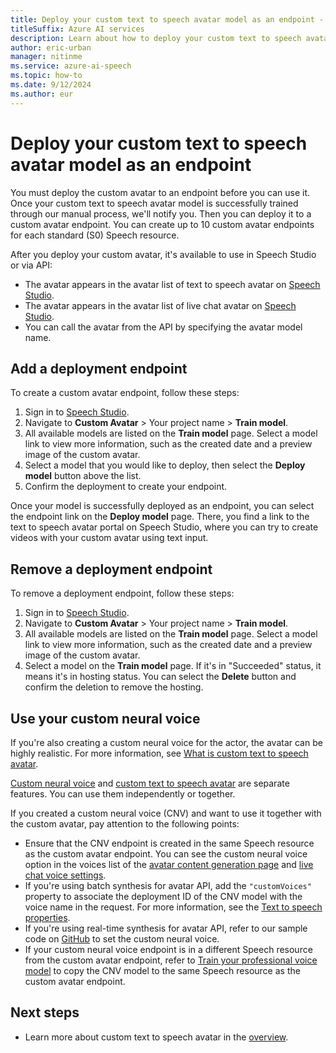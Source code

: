 ```yaml
---
title: Deploy your custom text to speech avatar model as an endpoint - Speech service
titleSuffix: Azure AI services
description: Learn about how to deploy your custom text to speech avatar model as an endpoint. 
author: eric-urban
manager: nitinme
ms.service: azure-ai-speech
ms.topic: how-to
ms.date: 9/12/2024
ms.author: eur
---
```


# Deploy your custom text to speech avatar model as an endpoint

You must deploy the custom avatar to an endpoint before you can use it. Once your custom text to speech avatar model is successfully trained through our manual process, we'll notify you. Then you can deploy it to a custom avatar endpoint. You can create up to 10 custom avatar endpoints for each standard (S0) Speech resource.

After you deploy your custom avatar, it's available to use in Speech Studio or via API:

- The avatar appears in the avatar list of text to speech avatar on [Speech Studio](https://speech.microsoft.com/portal/talkingavatar).
- The avatar appears in the avatar list of live chat avatar on [Speech Studio](https://speech.microsoft.com/portal/livechat).
- You can call the avatar from the API by specifying the avatar model name.

## Add a deployment endpoint

To create a custom avatar endpoint, follow these steps:

1. Sign in to [Speech Studio](https://speech.microsoft.com/portal).
1. Navigate to **Custom Avatar** > Your project name > **Train model**.
1. All available models are listed on the **Train model** page. Select a model link to view more information, such as the created date and a preview image of the custom avatar.
1. Select a model that you would like to deploy, then select the **Deploy model** button above the list.
1. Confirm the deployment to create your endpoint.

Once your model is successfully deployed as an endpoint, you can select the endpoint link on the **Deploy model** page. There, you find a link to the text to speech avatar portal on Speech Studio, where you can try to create videos with your custom avatar using text input.

## Remove a deployment endpoint

To remove a deployment endpoint, follow these steps:

1. Sign in to [Speech Studio](https://speech.microsoft.com/portal).
1. Navigate to **Custom Avatar** > Your project name > **Train model**.
1. All available models are listed on the **Train model** page. Select a model link to view more information, such as the created date and a preview image of the custom avatar.
1. Select a model on the **Train model** page. If it's in "Succeeded" status, it means it's in hosting status. You can select the **Delete** button and confirm the deletion to remove the hosting.

## Use your custom neural voice

If you're also creating a custom neural voice for the actor, the avatar can be highly realistic. For more information, see [What is custom text to speech avatar](./what-is-custom-text-to-speech-avatar.md).

[Custom neural voice](../custom-neural-voice.md) and [custom text to speech avatar](what-is-custom-text-to-speech-avatar.md) are separate features. You can use them independently or together. 

If you created a custom neural voice (CNV) and want to use it together with the custom avatar, pay attention to the following points:

- Ensure that the CNV endpoint is created in the same Speech resource as the custom avatar endpoint. You can see the custom neural voice option in the voices list of the [avatar content generation page](https://speech.microsoft.com/portal/talkingavatar) and [live chat voice settings](https://speech.microsoft.com/portal/livechat).
- If you're using batch synthesis for avatar API, add the `"customVoices"` property to associate the deployment ID of the CNV model with the voice name in the request. For more information, see the [Text to speech properties](batch-synthesis-avatar-properties.md#text-to-speech-properties).
- If you're using real-time synthesis for avatar API, refer to our sample code on [GitHub](https://github.com/Azure-Samples/cognitive-services-speech-sdk/tree/master/samples/js/browser/avatar) to set the custom neural voice.
- If your custom neural voice endpoint is in a different Speech resource from the custom avatar endpoint, refer to [Train your professional voice model](../professional-voice-train-voice.md#copy-your-voice-model-to-another-project) to copy the CNV model to the same Speech resource as the custom avatar endpoint. 

## Next steps

- Learn more about custom text to speech avatar in the [overview](what-is-custom-text-to-speech-avatar.md).
